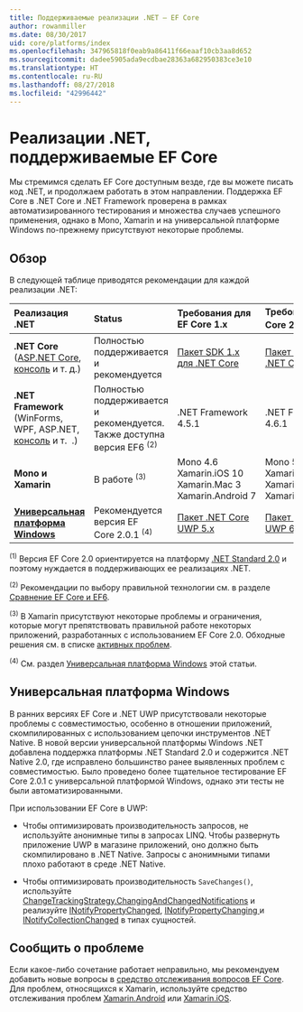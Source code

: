 ```yaml
---
title: Поддерживаемые реализации .NET — EF Core
author: rowanmiller
ms.date: 08/30/2017
uid: core/platforms/index
ms.openlocfilehash: 347965818f0eab9a86411f66eaaf10cb3aa8d652
ms.sourcegitcommit: dadee5905ada9ecdbae28363a682950383ce3e10
ms.translationtype: HT
ms.contentlocale: ru-RU
ms.lasthandoff: 08/27/2018
ms.locfileid: "42996442"
---
```

# <a name="net-implementations-supported-by-ef-core"></a>Реализации .NET, поддерживаемые EF Core

Мы стремимся сделать EF Core доступным везде, где вы можете писать код .NET, и продолжаем работать в этом направлении. Поддержка EF Core в .NET Core и .NET Framework проверена в рамках автоматизированного тестирования и множества случаев успешного применения, однако в Mono, Xamarin и на универсальной платформе Windows по-прежнему присутствуют некоторые проблемы.

## <a name="overview"></a>Обзор

В следующей таблице приводятся рекомендации для каждой реализации .NET:

| Реализация .NET                                                                                                  | Status                                                             | Требования для EF Core 1.x                                                                                | Требования для EF Core 2.x <sup>(1)</sup>                                                                 |
|:---------------------------------------------------------------------------------------------------------------------|:-------------------------------------------------------------------|:--------------------------------------------------------------------------------------------------------|:--------------------------------------------------------------------------------------------------------|
| **.NET Core** ([ASP.NET Core](../get-started/aspnetcore/index.md), [консоль](../get-started/netcore/index.md) и т. д.) | Полностью поддерживается и рекомендуется                                    | [Пакет SDK 1.x для .NET Core](https://www.microsoft.com/net/core/)                                                | [Пакет SDK 2.x для .NET Core](https://www.microsoft.com/net/core/)                                                |
| **.NET Framework** (WinForms, WPF, ASP.NET, [консоль](../get-started/full-dotnet/index.md) и т.  .)                    | Полностью поддерживается и рекомендуется. Также доступна версия EF6 <sup>(2)</sup> | .NET Framework 4.5.1                                                                                    | .NET Framework 4.6.1                                                                                    |
| **Mono и Xamarin**                                                                                                   | В работе <sup>(3)</sup>                                         | Mono 4.6 <br/> Xamarin.iOS 10 <br/> Xamarin.Mac 3 <br/> Xamarin.Android 7                               | Mono 5.4 <br/> Xamarin.iOS 10.14 <br/> Xamarin.Mac 3.8 <br/> Xamarin.Android 7.5                        |
| [**Универсальная платформа Windows**](../get-started/uwp/index.md)                                                        | Рекомендуется версия EF Core 2.0.1 <sup>(4)</sup>                           | [Пакет .NET Core UWP 5.x](https://www.nuget.org/packages/Microsoft.NETCore.UniversalWindowsPlatform/) | [Пакет .NET Core UWP 6.x](https://www.nuget.org/packages/Microsoft.NETCore.UniversalWindowsPlatform/) |

<sup>(1)</sup> Версия EF Core 2.0 ориентируется на платформу [.NET Standard 2.0](https://docs.microsoft.com/dotnet/standard/net-standard) и поэтому нуждается в поддерживающих ее реализациях .NET.

<sup>(2)</sup> Рекомендации по выбору правильной технологии см. в разделе [Сравнение EF Core и EF6](../../efcore-and-ef6/index.md).

<sup>(3)</sup> В Xamarin присутствуют некоторые проблемы и ограничения, которые могут препятствовать правильной работе некоторых приложений, разработанных с использованием EF Core 2.0. Обходные решения см. в списке [активных проблем](https://github.com/aspnet/entityframeworkCore/issues?q=is%3Aopen+is%3Aissue+label%3Aarea-xamarin).

<sup>(4)</sup> См. раздел [Универсальная платформа Windows](#universal-windows-platform) этой статьи.

## <a name="universal-windows-platform"></a>Универсальная платформа Windows 

В ранних версиях EF Core и .NET UWP присутствовали некоторые проблемы с совместимостью, особенно в отношении приложений, скомпилированных с использованием цепочки инструментов .NET Native. В новой версии универсальной платформы Windows .NET добавлена поддержка платформы .NET Standard 2.0 и содержится .NET Native 2.0, где исправлено большинство ранее выявленных проблем с совместимостью. Было проведено более тщательное тестирование EF Core 2.0.1 с универсальной платформой Windows, однако эти тесты не были автоматизированными.

При использовании EF Core в UWP:

* Чтобы оптимизировать производительность запросов, не используйте анонимные типы в запросах LINQ. Чтобы развернуть приложение UWP в магазине приложений, оно должно быть скомпилировано в .NET Native. Запросы с анонимными типами плохо работают в среде .NET Native.

* Чтобы оптимизировать производительность `SaveChanges()`, используйте [ChangeTrackingStrategy.ChangingAndChangedNotifications](/dotnet/api/microsoft.entityframeworkcore.changetrackingstrategy) и реализуйте [INotifyPropertyChanged](https://msdn.microsoft.com/en-us/library/system.componentmodel.inotifypropertychanged.aspx), [INotifyPropertyChanging ](https://msdn.microsoft.com/en-us/library/system.componentmodel.inotifypropertychanging.aspx) и [INotifyCollectionChanged](https://msdn.microsoft.com/en-us/library/system.collections.specialized.inotifycollectionchanged.aspx) в типах сущностей.

## <a name="report-issues"></a>Сообщить о проблеме

Если какое-либо сочетание работает неправильно, мы рекомендуем добавить новые вопросы в [средство отслеживания вопросов EF Core](https://github.com/aspnet/entityframeworkcore/issues/new). Для проблем, относящихся к Xamarin, используйте средство отслеживания проблем [Xamarin.Android](https://github.com/xamarin/xamarin-android/issues/new) или [Xamarin.iOS](https://github.com/xamarin/xamarin-macios/issues/new).
